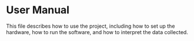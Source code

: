 # User Manual

This file describes how to use the project, including how to set up the hardware, how to run the software, and how to interpret the data collected.
